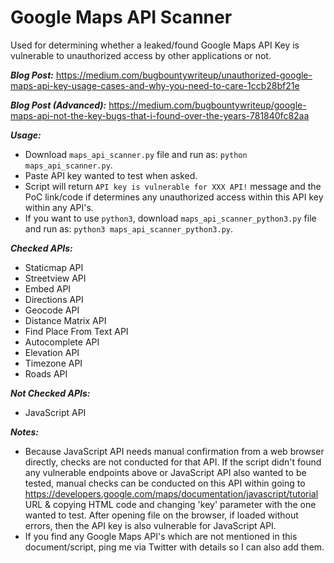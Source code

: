 # Google Maps API Scanner
Used for determining whether a leaked/found Google Maps API Key is vulnerable to unauthorized access by other applications or not.  

***Blog Post:*** https://medium.com/bugbountywriteup/unauthorized-google-maps-api-key-usage-cases-and-why-you-need-to-care-1ccb28bf21e

***Blog Post (Advanced):*** https://medium.com/bugbountywriteup/google-maps-api-not-the-key-bugs-that-i-found-over-the-years-781840fc82aa

***Usage:***
- Download `maps_api_scanner.py` file and run as: `python maps_api_scanner.py`.
- Paste API key wanted to test when asked. 
- Script will return `API key is vulnerable for XXX API!` message and the PoC link/code if determines any unauthorized access within this API key within any API's.
- If you want to use `python3`, download `maps_api_scanner_python3.py` file and run as: `python3 maps_api_scanner_python3.py`.

***Checked APIs:***
- Staticmap API
- Streetview API
- Embed API
- Directions API
- Geocode API
- Distance Matrix API
- Find Place From Text API
- Autocomplete API
- Elevation API
- Timezone API
- Roads API

***Not Checked APIs:***
- JavaScript API

***Notes:***
- Because JavaScript API needs manual confirmation from a web browser directly, checks are not conducted for that API. If the script didn't found any vulnerable endpoints above or JavaScript API also wanted to be tested, manual checks can be conducted on this API within going to https://developers.google.com/maps/documentation/javascript/tutorial URL & copying HTML code and changing 'key' parameter with the one wanted to test. After opening file on the browser, if loaded without errors, then the API key is also vulnerable for JavaScript API.
- If you find any Google Maps API's which are not mentioned in this document/script, ping me via Twitter with details so I can also add them.
